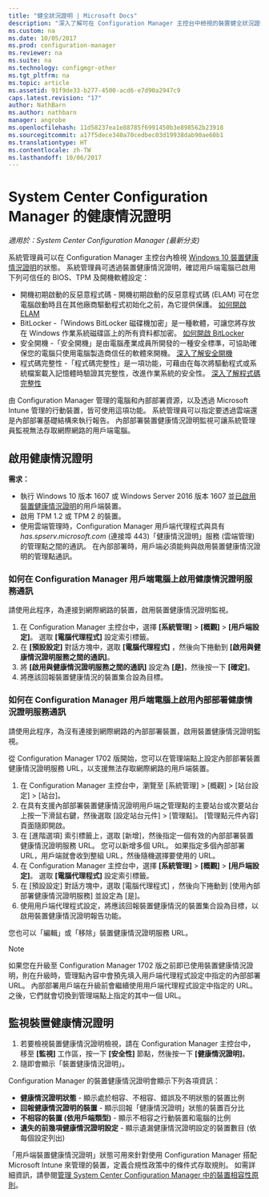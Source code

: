 ```yaml
---
title: "健全狀況證明 | Microsoft Docs"
description: "深入了解可在 Configuration Manager 主控台中檢視的裝置健全狀況證明功能。"
ms.custom: na
ms.date: 10/05/2017
ms.prod: configuration-manager
ms.reviewer: na
ms.suite: na
ms.technology: configmgr-other
ms.tgt_pltfrm: na
ms.topic: article
ms.assetid: 91f9de33-b277-4500-acd6-e7d90a2947c9
caps.latest.revision: "17"
author: NathBarn
ms.author: nathbarn
manager: angrobe
ms.openlocfilehash: 11d58237ea1e88785f6991450b3e898562b23918
ms.sourcegitcommit: a17f5dece340a70cedbec03d19938dab90ae60b1
ms.translationtype: HT
ms.contentlocale: zh-TW
ms.lasthandoff: 10/06/2017
---
```

# <a name="health-attestation-for-system-center-configuration-manager"></a>System Center Configuration Manager 的健康情況證明

*適用於：System Center Configuration Manager (最新分支)*

系統管理員可以在 Configuration Manager 主控台內檢視 [Windows 10 裝置健康情況證明](https://technet.microsoft.com/library/mt592023.aspx)的狀態。  系統管理員可透過裝置健康情況證明，確認用戶端電腦已啟用下列可信任的 BIOS、TPM 及開機軟體設定：  

-   開機初期啟動的反惡意程式碼 - 開機初期啟動的反惡意程式碼 (ELAM) 可在您電腦啟動時且在其他廠商驅動程式初始化之前，為它提供保護。 [如何開啟 ELAM](https://gallery.technet.microsoft.com/How-to-turn-on-Early-84552ec5)  
-   BitLocker -「Windows BitLocker 磁碟機加密」是一種軟體，可讓您將存放在 Windows 作業系統磁碟區上的所有資料都加密。  [如何開啟 BitLocker](https://gallery.technet.microsoft.com/How-to-turn-on-BitLocker-34294d3d)  
-   安全開機 -「安全開機」是由電腦產業成員所開發的一種安全標準，可協助確保您的電腦只使用電腦製造商信任的軟體來開機。 [深入了解安全開機](https://technet.microsoft.com/library/hh824987.aspx)  
-   程式碼完整性 -「程式碼完整性」是一項功能，可藉由在每次將驅動程式或系統檔案載入記憶體時驗證其完整性，改進作業系統的安全性。 [深入了解程式碼完整性](https://technet.microsoft.com/library/dd348642.aspx)  

由 Configuration Manager 管理的電腦和內部部署資源，以及透過 Microsoft Intune 管理的行動裝置，皆可使用這項功能。 系統管理員可以指定要透過雲端還是內部部署基礎結構來執行報告。 內部部署裝置健康情況證明監視可讓系統管理員監視無法存取網際網路的用戶端電腦。

## <a name="enable-health-attestation"></a>啟用健康情況證明

 **需求：**  

-   執行 Windows 10 版本 1607 或 Windows Server 2016 版本 1607 並[已啟用裝置健康情況證明](https://technet.microsoft.com/windows-server-docs/security/device-health-attestation)的用戶端裝置。
-   啟用 TPM 1.2 或 TPM 2 的裝置。
-   使用雲端管理時，Configuration Manager 用戶端代理程式與具有 *has.spserv.microsoft.com* (連接埠 443)「健康情況證明」服務 (雲端管理) 的管理點之間的通訊。 在內部部署時，用戶端必須能夠與啟用裝置健康情況證明的管理點通訊。

### <a name="how-to-enable-health-attestation-service-communication-on-configuration-manager-client-computers"></a>如何在 Configuration Manager 用戶端電腦上啟用健康情況證明服務通訊

請使用此程序，為連接到網際網路的裝置，啟用裝置健康情況證明監視。

1.  在 Configuration Manager 主控台中，選擇 **[系統管理]** > **[概觀]** > **[用戶端設定]**。  選取 **[電腦代理程式]** 設定索引標籤。  
2.  在 **[預設設定]** 對話方塊中，選取 **[電腦代理程式]** ，然後向下捲動到 **[啟用與健康情況證明服務之間的通訊]**。  
3.  將 **[啟用與健康情況證明服務之間的通訊]** 設定為 **[是]**，然後按一下 **[確定]**。  
4. 將應該回報裝置健康情況的裝置集合設為目標。

### <a name="how-to-enable-on-premises-health-attestation-service-communication-on-configuration-manager-client-computers"></a>如何在 Configuration Manager 用戶端電腦上啟用內部部署健康情況證明服務通訊
請使用此程序，為沒有連接到網際網路的內部部署裝置，啟用裝置健康情況證明監視。

從 Configuration Manager 1702 版開始，您可以在管理端點上設定內部部署裝置健康情況證明服務 URL，以支援無法存取網際網路的用戶端裝置。

1. 在 Configuration Manager 主控台中，瀏覽至 [系統管理] > [概觀] > [站台設定] > [站台]。
2. 在具有支援內部部署裝置健康情況證明用戶端之管理點的主要站台或次要站台上按一下滑鼠右鍵，然後選取 [設定站台元件] > [管理點]。 [管理點元件內容] 頁面隨即開啟。
3. 在 [進階選項] 索引標籤上，選取 [新增]，然後指定一個有效的內部部署裝置健康情況證明服務 URL。 您可以新增多個 URL。 如果指定多個內部部署 URL，用戶端就會收到整組 URL，然後隨機選擇要使用的 URL。
4.  在 Configuration Manager 主控台中，選擇 **[系統管理]** > **[概觀]** > **[用戶端設定]**。  選取 **[電腦代理程式]** 設定索引標籤。  
5.  在 [預設設定] 對話方塊中，選取 [電腦代理程式] ，然後向下捲動到 [使用內部部署健康情況證明服務] 並設定為 [是]。
6. 使用用戶端代理程式設定，將應該回報裝置健康情況的裝置集合設為目標，以啟用裝置健康情況證明報告功能。

您也可以「編輯」或「移除」裝置健康情況證明服務 URL。

> [!NOTE]
> 如果您在升級至 Configuration Manager 1702 版之前即已使用裝置健康情況證明，則在升級時，管理點內容中會預先填入用戶端代理程式設定中指定的內部部署 URL。 內部部署用戶端在升級前會繼續使用用戶端代理程式設定中指定的 URL。 之後，它們就會切換到管理端點上指定的其中一個 URL。

## <a name="monitor-device-health-attestation"></a>監視裝置健康情況證明

1.  若要檢視裝置健康情況證明檢視，請在 Configuration Manager 主控台中，移至 **[監視]** 工作區，按一下 **[安全性]** 節點，然後按一下 **[健康情況證明]**。  
2.  隨即會顯示「裝置健康情況證明」。  

Configuration Manager 的裝置健康情況證明會顯示下列各項資訊：  

-   **健康情況證明狀態** - 顯示處於相容、不相容、錯誤及不明狀態的裝置比例  
-   **回報健康情況證明的裝置** - 顯示回報「健康情況證明」狀態的裝置百分比  
-   **不相容的裝置 (依用戶端類型)** - 顯示不相容之行動裝置和電腦的比例  
-   **遺失的前幾項健康情況證明設定** - 顯示遺漏健康情況證明設定的裝置數目 (依每個設定列出)

「用戶端裝置健康情況證明」狀態可用來針對使用 Configuration Manager 搭配 Microsoft Intune 來管理的裝置，定義合規性政策中的條件式存取規則。 如需詳細資訊，請參閱[管理 System Center Configuration Manager 中的裝置相容性原則](/sccm/protect/deploy-use/device-compliance-policies)。  
